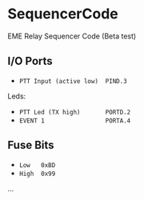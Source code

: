 # SequencerCode
EME Relay Sequencer Code (Beta test)

## I/O Ports
* `PTT Input (active low)  PIND.3`

Leds:
* `PTT Led (TX high)       PORTD.2`
* `EVENT 1                 PORTA.4`

## Fuse Bits
* `Low   0xBD`
* `High  0x99`

...
